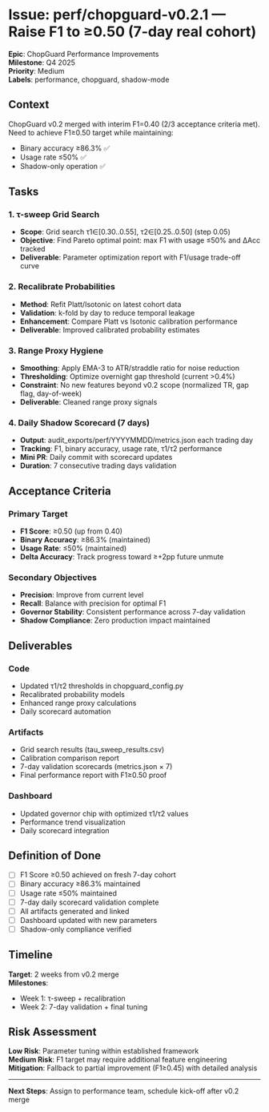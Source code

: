 # Issue: perf/chopguard-v0.2.1 — Raise F1 to ≥0.50 (7-day real cohort)

**Epic**: ChopGuard Performance Improvements  
**Milestone**: Q4 2025  
**Priority**: Medium  
**Labels**: performance, chopguard, shadow-mode

## Context

ChopGuard v0.2 merged with interim F1=0.40 (2/3 acceptance criteria met). Need to achieve F1≥0.50 target while maintaining:
- Binary accuracy ≥86.3% ✅
- Usage rate ≤50% ✅ 
- Shadow-only operation ✅

## Tasks

### 1. τ-sweep Grid Search
- **Scope**: Grid search τ1∈[0.30..0.55], τ2∈[0.25..0.50] (step 0.05)
- **Objective**: Find Pareto optimal point: max F1 with usage ≤50% and ΔAcc tracked
- **Deliverable**: Parameter optimization report with F1/usage trade-off curve

### 2. Recalibrate Probabilities  
- **Method**: Refit Platt/Isotonic on latest cohort data
- **Validation**: k-fold by day to reduce temporal leakage
- **Enhancement**: Compare Platt vs Isotonic calibration performance
- **Deliverable**: Improved calibrated probability estimates

### 3. Range Proxy Hygiene
- **Smoothing**: Apply EMA-3 to ATR/straddle ratio for noise reduction
- **Thresholding**: Optimize overnight gap threshold (current >0.4%)  
- **Constraint**: No new features beyond v0.2 scope (normalized TR, gap flag, day-of-week)
- **Deliverable**: Cleaned range proxy signals

### 4. Daily Shadow Scorecard (7 days)
- **Output**: audit_exports/perf/YYYYMMDD/metrics.json each trading day
- **Tracking**: F1, binary accuracy, usage rate, τ1/τ2 performance
- **Mini PR**: Daily commit with scorecard updates
- **Duration**: 7 consecutive trading days validation

## Acceptance Criteria

### Primary Target
- **F1 Score**: ≥0.50 (up from 0.40)
- **Binary Accuracy**: ≥86.3% (maintained)  
- **Usage Rate**: ≤50% (maintained)
- **Delta Accuracy**: Track progress toward ≥+2pp future unmute

### Secondary Objectives  
- **Precision**: Improve from current level
- **Recall**: Balance with precision for optimal F1
- **Governor Stability**: Consistent performance across 7-day validation
- **Shadow Compliance**: Zero production impact maintained

## Deliverables

### Code
- Updated τ1/τ2 thresholds in chopguard_config.py
- Recalibrated probability models  
- Enhanced range proxy calculations
- Daily scorecard automation

### Artifacts
- Grid search results (tau_sweep_results.csv)
- Calibration comparison report
- 7-day validation scorecards (metrics.json × 7)
- Final performance report with F1≥0.50 proof

### Dashboard
- Updated governor chip with optimized τ1/τ2 values
- Performance trend visualization
- Daily scorecard integration

## Definition of Done

- [ ] F1 Score ≥0.50 achieved on fresh 7-day cohort
- [ ] Binary accuracy ≥86.3% maintained
- [ ] Usage rate ≤50% maintained  
- [ ] 7-day daily scorecard validation complete
- [ ] All artifacts generated and linked
- [ ] Dashboard updated with new parameters
- [ ] Shadow-only compliance verified

## Timeline

**Target**: 2 weeks from v0.2 merge  
**Milestones**:
- Week 1: τ-sweep + recalibration
- Week 2: 7-day validation + final tuning

## Risk Assessment

**Low Risk**: Parameter tuning within established framework  
**Medium Risk**: F1 target may require additional feature engineering  
**Mitigation**: Fallback to partial improvement (F1≥0.45) with detailed analysis

---

**Next Steps**: Assign to performance team, schedule kick-off after v0.2 merge